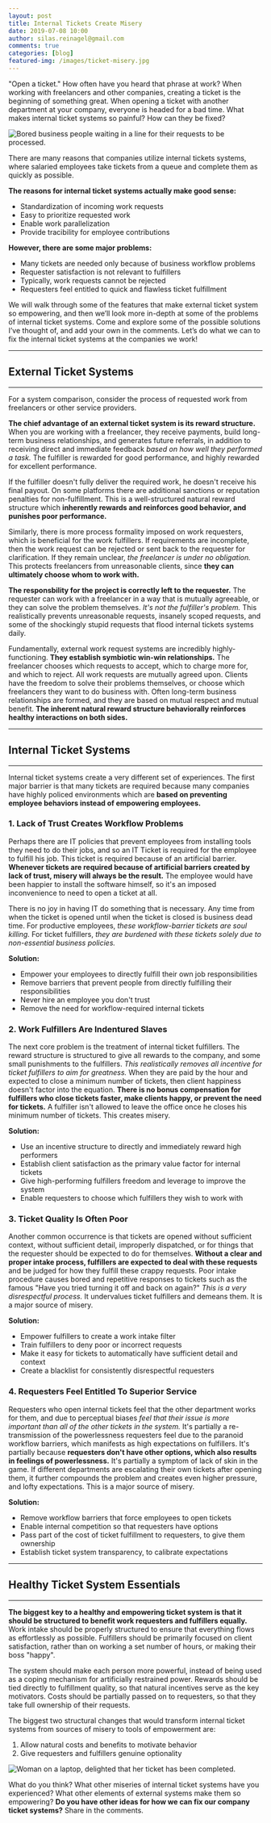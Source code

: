 ```yaml
---
layout: post
title: Internal Tickets Create Misery
date: 2019-07-08 10:00
author: silas.reinagel@gmail.com
comments: true
categories: [blog]
featured-img: /images/ticket-misery.jpg
---
```


"Open a ticket." How often have you heard that phrase at work? When working with freelancers and other companies, creating a ticket is the beginning of something great. When opening a ticket with another department at your company, everyone is headed for a bad time. What makes internal ticket systems so painful? How can they be fixed? 

<img src="/images/ticket-misery.jpg" alt="Bored business people waiting in a line for their requests to be processed." />

There are many reasons that companies utilize internal tickets systems, where salaried employees take tickets from a queue and complete them as quickly as possible. 

**The reasons for internal ticket systems actually make good sense:**

- Standardization of incoming work requests
- Easy to prioritize requested work
- Enable work parallelization
- Provide tracibility for employee contributions

**However, there are some major problems:**

- Many tickets are needed only because of business workflow problems
- Requester satisfaction is not relevant to fulfillers
- Typically, work requests cannot be rejected
- Requesters feel entitled to quick and flawless ticket fulfillment

We will walk through some of the features that make external ticket system so empowering, and then we’ll look more in-depth at some of the problems of internal ticket systems. Come and explore some of the possible solutions I’ve thought of, and add your own in the comments. Let’s do what we can to fix the internal ticket systems at the companies we work!

----

## External Ticket Systems

----

For a system comparison, consider the process of requested work from freelancers or other service providers. 

**The chief advantage of an external ticket system is its reward structure.** When you are working with a freelancer, they receive payments, build long-term business relationships, and generates future referrals, in addition to receiving direct and immediate feedback *based on how well they performed a task.* The fulfiller is rewarded for good performance, and highly rewarded for excellent performance. 

If the fulfiller doesn't fully deliver the required work, he doesn't receive his final payout. On some platforms there are additional sanctions or reputation penalties for non-fulfillment. This is a well-structured natural reward structure which **inherently rewards and reinforces good behavior, and punishes poor performance.**

Similarly, there is more process formality imposed on work requesters, which is beneficial for the work fulfillers. If requirements are incomplete, then the work request can be rejected or sent back to the requester for clarification. If they remain unclear, *the freelancer is under no obligation.* This protects freelancers from unreasonable clients, since **they can ultimately choose whom to work with.** 

**The responsbility for the project is correctly left to the requester.** The requester can work with a freelancer in a way that is mutually agreeable, or they can solve the problem themselves. *It's not the fulfiller's problem.* This realistically prevents unreasonable requests, insanely scoped requests, and some of the shockingly stupid requests that flood internal tickets systems daily.

Fundamentally, external work request systems are incredibly highly-functioning. **They establish symbiotic win-win relationships.** The freelancer chooses which requests to accept, which to charge more for, and which to reject. All work requests are mutually agreed upon. Clients have the freedom to solve their problems themselves, or choose which freelancers they want to do business with. Often long-term business relationships are formed, and they are based on mutual respect and mutual benefit. **The inherent natural reward structure behaviorally reinforces healthy interactions on both sides.**

----

## Internal Ticket Systems

----

Internal ticket systems create a very different set of experiences. The first major barrier is that many tickets are required because many companies have highly policed environments which are **based on preventing employee behaviors instead of empowering employees.** 

### 1. Lack of Trust Creates Workflow Problems

Perhaps there are IT policies that prevent employees from installing tools they need to do their jobs, and so an IT Ticket is required for the employee to fulfill his job. This ticket is required because of an artificial barrier. **Whenever tickets are required because of artificial barriers created by lack of trust, misery will always be the result.** The employee would have been happier to install the software himself, so it's an imposed inconvenience to need to open a ticket at all. 

There is no joy in having IT do something that is necessary. Any time from when the ticket is opened until when the ticket is closed is business dead time. For productive employees, *these workflow-barrier tickets are soul killing.* For ticket fulfillers, *they are burdened with these tickets solely due to non-essential business policies.* 

**Solution:**
- Empower your employees to directly fulfill their own job responsibilities 
- Remove barriers that prevent people from directly fulfilling their responsibilities
- Never hire an employee you don't trust
- Remove the need for workflow-required internal tickets

### 2. Work Fulfillers Are Indentured Slaves

The next core problem is the treatment of internal ticket fulfillers. The reward structure is structured to give all rewards to the company, and some small punishments to the fulfillers. *This realistically removes all incentive for ticket fulfillers to aim for greatness.* When they are paid by the hour and expected to close a minimum number of tickets, then client happiness doesn't factor into the equation. **There is no bonus compensation for fulfillers who close tickets faster, make clients happy, or prevent the need for tickets.** A fulfiller isn't allowed to leave the office once he closes his minimum number of tickets. This creates misery. 

**Solution:**
- Use an incentive structure to directly and immediately reward high performers
- Establish client satisfaction as the primary value factor for internal tickets
- Give high-performing fulfillers freedom and leverage to improve the system
- Enable requesters to choose which fulfillers they wish to work with

### 3. Ticket Quality Is Often Poor

Another common occurrence is that tickets are opened without sufficient context, without sufficient detail, improperly dispatched, or for things that the requester should be expected to do for themselves. **Without a clear and proper intake process, fulfillers are expected to deal with these requests** and be judged for how they fulfill these crappy requests. Poor intake procedure causes bored and repetitive responses to tickets such as the famous "Have you tried turning it off and back on again?" *This is a very disrespectful process.* It undervalues ticket fulfillers and demeans them. It is a major source of misery.

**Solution:**
- Empower fulfillers to create a work intake filter
- Train fulfillers to deny poor or incorrect requests
- Make it easy for tickets to automatically have sufficient detail and context
- Create a blacklist for consistently disrespectful requesters

### 4. Requesters Feel Entitled To Superior Service

Requesters who open internal tickets feel that the other department works for them, and due to perceptual biases *feel that their issue is more important than all of the other tickets in the system.* It's partially a re-transmission of the powerlessness requesters feel due to the paranoid workflow barriers, which manifests as high expectations on fulfillers. It's partially because **requesters don't have other options, which also results in feelings of powerlessness.** It's partially a symptom of lack of skin in the game. If different departments are escalating their own tickets after opening them, it further compounds the problem and creates even higher pressure, and lofty expectations. This is a major source of misery.

**Solution:**
- Remove workflow barriers that force employees to open tickets
- Enable internal competition so that requesters have options
- Pass part of the cost of ticket fulfillment to requesters, to give them ownership
- Establish ticket system transparency, to calibrate expectations

----

## Healthy Ticket System Essentials

----

**The biggest key to a healthy and empowering ticket system is that it should be structured to benefit work requesters and fulfillers equally.** Work intake should be properly structured to ensure that everything flows as effortlessly as possible. Fulfillers should be primarily focused on client satisfaction, rather than on working a set number of hours, or making their boss "happy". 

The system should make each person more powerful, instead of being used as a coping mechanism for artificially restrained power. Rewards should be tied directly to fulfillment quality, so that natural incentives serve as the key motivators. Costs should be partially passed on to requesters, so that they take full ownership of their requests. 

The biggest two structural changes that would transform internal ticket systems from sources of misery to tools of empowerment are:
1. Allow natural costs and benefits to motivate behavior
2. Give requesters and fulfillers genuine optionality

<img src="/images/happy-laptop-worker.jpg" alt="Woman on a laptop, delighted that her ticket has been completed." />

What do you think? What other miseries of internal ticket systems have you experienced? What other elements of external systems make them so empowering? **Do you have other ideas for how we can fix our company ticket systems?** Share in the comments.

